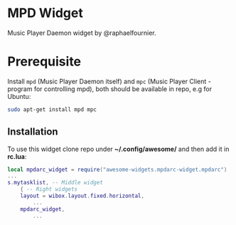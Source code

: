 # MPD Widget

Music Player Daemon widget by @raphaelfournier.

# Prerequisite

Install `mpd` (Music Player Daemon itself) and `mpc` (Music Player Client - program for controlling mpd), both should be available in repo, e.g for Ubuntu:

```bash
sudo apt-get install mpd mpc
```

## Installation

To use this widget clone repo under **~/.config/awesome/** and then add it in **rc.lua**:

```lua
local mpdarc_widget = require("awesome-widgets.mpdarc-widget.mpdarc")
...
s.mytasklist, -- Middle widget
	{ -- Right widgets
    layout = wibox.layout.fixed.horizontal,
		...
    mpdarc_widget,
		...
```
